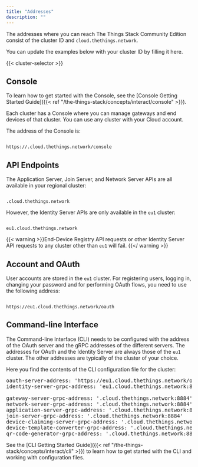 ```yaml
---
title: "Addresses"
description: ""
---
```


The addresses where you can reach The Things Stack Community Edition consist of the cluster ID and `cloud.thethings.network`.

You can update the examples below with your cluster ID by filling it here.

{{< cluster-selector >}}

## Console

To learn how to get started with the Console, see the [Console Getting Started Guide]({{< ref "/the-things-stack/concepts/interact/console" >}}).

Each cluster has a Console where you can manage gateways and end devices of that cluster. You can use any cluster with your Cloud account.

The address of the Console is:

<p>
<code data-content="cluster-address">
https://<span data-content="cluster-id"></span>.cloud.thethings.network/console
</code>
</p>

## API Endpoints

The Application Server, Join Server, and Network Server APIs are all available in your regional cluster:

<p>
<code data-content="cluster-address">
<span data-content="cluster-id"></span>.cloud.thethings.network
</code>
</p>

However, the Identity Server APIs are only available in the `eu1` cluster:

<p>
<code data-content="cluster-address">
eu1.cloud.thethings.network
</code>
</p>

{{< warning >}}End-Device Registry API requests or other Identity Server API requests to any cluster other than `eu1` will fail. {{</ warning >}}

## Account and OAuth

User accounts are stored in the `eu1` cluster. For registering users, logging in, changing your password and for performing OAuth flows, you need to use the following address:

<p>
<code data-content="cluster-address">
https://eu1.cloud.thethings.network/oauth
</code>
</p>

## Command-line Interface

The Command-line Interface (CLI) needs to be configured with the address of the OAuth server and the gRPC addresses of the different servers. The addresses for OAuth and the Identity Server are always those of the `eu1` cluster. The other addresses are typically of the cluster of your choice.

Here you find the contents of the CLI configuration file for the cluster:

<pre>
oauth-server-address: 'https://eu1.cloud.thethings.network/oauth'
identity-server-grpc-address: 'eu1.cloud.thethings.network:8884'

gateway-server-grpc-address: '<span data-content="cluster-id"></span>.cloud.thethings.network:8884'
network-server-grpc-address: '<span data-content="cluster-id"></span>.cloud.thethings.network:8884'
application-server-grpc-address: '<span data-content="cluster-id"></span>.cloud.thethings.network:8884'
join-server-grpc-address: '<span data-content="cluster-id"></span>.cloud.thethings.network:8884'
device-claiming-server-grpc-address: '<span data-content="cluster-id"></span>.cloud.thethings.network:8884'
device-template-converter-grpc-address: '<span data-content="cluster-id"></span>.cloud.thethings.network:8884'
qr-code-generator-grpc-address: '<span data-content="cluster-id"></span>.cloud.thethings.network:8884'
</pre>

See the [CLI Getting Started Guide]({{< ref "/the-things-stack/concepts/interact/cli" >}}) to learn how to get started with the CLI and working with configuration files.
